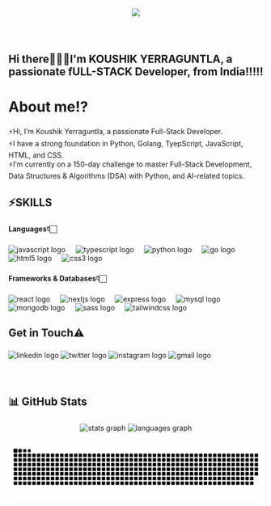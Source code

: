 
<div align="center">
  <img height="200" src="https://pbs.twimg.com/profile_banners/1882165629517709312/1740519558/1500x500"  />
</div>

###

<br clear="both">

<h2 align="left">Hi there🙋🏻‍♂️I'm KOUSHIK YERRAGUNTLA, a passionate fULL-STACK Developer, from India!!!!!</h2>

###

<h1 align="left">About me⁉️</h1>

###

<p align="left">⚡Hi, I’m Koushik Yerraguntla, a passionate Full-Stack Developer.<br>⚡I have a strong foundation in Python, Golang, TyepScript, JavaScript, HTML, and CSS.<br>⚡I’m currently on a 150-day challenge to master Full-Stack Development, Data Structures & Algorithms (DSA) with Python, and AI-related topics.</p>

###

<h2 align="left">⚡SKILLS</h2>

###

<h4 align="left">Languages👇🏻</h4>

###

<div align="left">
  <img src="https://cdn.jsdelivr.net/gh/devicons/devicon/icons/javascript/javascript-original.svg" height="40" alt="javascript logo"  />
  <img width="12" />
  <img src="https://cdn.jsdelivr.net/gh/devicons/devicon/icons/typescript/typescript-original.svg" height="40" alt="typescript logo"  />
  <img width="12" />
  <img src="https://cdn.jsdelivr.net/gh/devicons/devicon/icons/python/python-original.svg" height="40" alt="python logo"  />
  <img width="12" />
  <img src="https://cdn.jsdelivr.net/gh/devicons/devicon/icons/go/go-original.svg" height="40" alt="go logo"  />
  <img width="12" />
  <img src="https://cdn.jsdelivr.net/gh/devicons/devicon/icons/html5/html5-original.svg" height="40" alt="html5 logo"  />
  <img width="12" />
  <img src="https://cdn.jsdelivr.net/gh/devicons/devicon/icons/css3/css3-original.svg" height="40" alt="css3 logo"  />
</div>

###

<h4 align="left">Frameworks & Databases👇🏻</h4>

###

<div align="left">
  <img src="https://cdn.jsdelivr.net/gh/devicons/devicon/icons/react/react-original.svg" height="40" alt="react logo"  />
  <img width="12" />
  <img src="https://cdn.jsdelivr.net/gh/devicons/devicon/icons/nextjs/nextjs-original.svg" height="40" alt="nextjs logo"  />
  <img width="12" />
  <img src="https://skillicons.dev/icons?i=express" height="40" alt="express logo"  />
  <img width="12" />
  <img src="https://cdn.jsdelivr.net/gh/devicons/devicon/icons/mysql/mysql-original.svg" height="40" alt="mysql logo"  />
  <img width="12" />
  <img src="https://cdn.jsdelivr.net/gh/devicons/devicon/icons/mongodb/mongodb-original.svg" height="40" alt="mongodb logo"  />
  <img width="12" />
  <img src="https://cdn.jsdelivr.net/gh/devicons/devicon/icons/sass/sass-original.svg" height="40" alt="sass logo"  />
  <img width="12" />
  <img src="https://skillicons.dev/icons?i=tailwind" height="40" alt="tailwindcss logo"  />
</div>

###

<h2 align="left">Get in Touch⚠️</h2>

###

<div align="left">
  <img src="https://img.shields.io/static/v1?message=LinkedIn&logo=linkedin&label=&color=0077B5&logoColor=white&labelColor=&style=for-the-badge" height="35" alt="linkedin logo"  />
  <img src="https://img.shields.io/static/v1?message=Twitter&logo=twitter&label=&color=1DA1F2&logoColor=white&labelColor=&style=for-the-badge" height="35" alt="twitter logo"  />
  <img src="https://img.shields.io/static/v1?message=Instagram&logo=instagram&label=&color=E4405F&logoColor=white&labelColor=&style=for-the-badge" height="35" alt="instagram logo"  />
  <img src="https://img.shields.io/static/v1?message=Gmail&logo=gmail&label=&color=D14836&logoColor=white&labelColor=&style=for-the-badge" height="35" alt="gmail logo"  />
</div>

###

<br clear="both">



###

<h2 align="left">📊 GitHub Stats</h2>

###

<div align="center">
  <img src="https://github-readme-stats.vercel.app/api?username=KY-max07&hide_title=false&hide_rank=false&show_icons=true&include_all_commits=true&count_private=true&disable_animations=false&theme=dark&locale=en&hide_border=false" height="154" alt="stats graph"  />
  
  <img src="https://github-readme-stats.vercel.app/api/top-langs?username=KY-max07&locale=en&hide_title=true&layout=compact&card_width=320&langs_count=10&theme=dark&hide_border=true" height="117" alt="languages graph"  />
</div>

###


<picture>
  <source media="(prefers-color-scheme: dark)" srcset="https://raw.githubusercontent.com/KY-max07/KY-max07/output/github-snake-dark.svg" />
  <source media="(prefers-color-scheme: light)" srcset="https://raw.githubusercontent.com/KY-max07/KY-max07/output/github-snake.svg" />
  <img alt="github-snake" src="https://raw.githubusercontent.com/KY-max07/KY-max07/output/github-snake.svg" />
</picture>
